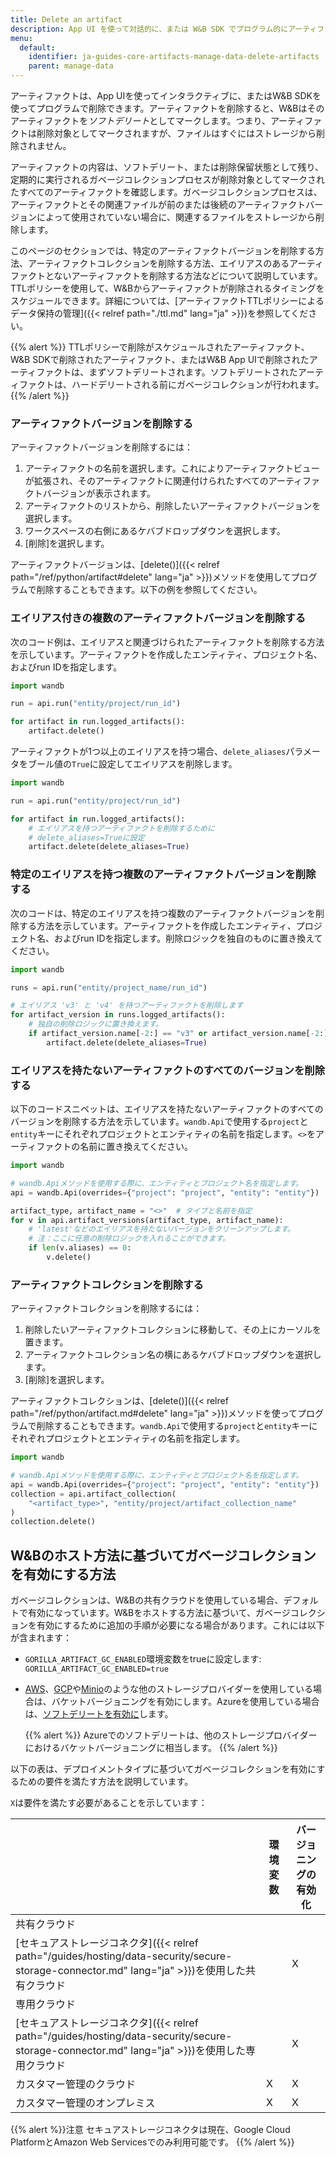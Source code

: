 ```yaml
---
title: Delete an artifact
description: App UI を使って対話的に、または W&B SDK でプログラム的にアーティファクトを削除します。
menu:
  default:
    identifier: ja-guides-core-artifacts-manage-data-delete-artifacts
    parent: manage-data
---
```


アーティファクトは、App UIを使ってインタラクティブに、またはW&B SDKを使ってプログラムで削除できます。アーティファクトを削除すると、W&Bはそのアーティファクトを*ソフトデリート*としてマークします。つまり、アーティファクトは削除対象としてマークされますが、ファイルはすぐにはストレージから削除されません。

アーティファクトの内容は、ソフトデリート、または削除保留状態として残り、定期的に実行されるガベージコレクションプロセスが削除対象としてマークされたすべてのアーティファクトを確認します。ガベージコレクションプロセスは、アーティファクトとその関連ファイルが前のまたは後続のアーティファクトバージョンによって使用されていない場合に、関連するファイルをストレージから削除します。

このページのセクションでは、特定のアーティファクトバージョンを削除する方法、アーティファクトコレクションを削除する方法、エイリアスのあるアーティファクトとないアーティファクトを削除する方法などについて説明しています。TTLポリシーを使用して、W&Bからアーティファクトが削除されるタイミングをスケジュールできます。詳細については、[アーティファクトTTLポリシーによるデータ保持の管理]({{< relref path="./ttl.md" lang="ja" >}})を参照してください。

{{% alert %}}
TTLポリシーで削除がスケジュールされたアーティファクト、W&B SDKで削除されたアーティファクト、またはW&B App UIで削除されたアーティファクトは、まずソフトデリートされます。ソフトデリートされたアーティファクトは、ハードデリートされる前にガベージコレクションが行われます。
{{% /alert %}}

### アーティファクトバージョンを削除する

アーティファクトバージョンを削除するには：

1. アーティファクトの名前を選択します。これによりアーティファクトビューが拡張され、そのアーティファクトに関連付けられたすべてのアーティファクトバージョンが表示されます。
2. アーティファクトのリストから、削除したいアーティファクトバージョンを選択します。
3. ワークスペースの右側にあるケバブドロップダウンを選択します。
4. [削除]を選択します。

アーティファクトバージョンは、[delete()]({{< relref path="/ref/python/artifact#delete" lang="ja" >}})メソッドを使用してプログラムで削除することもできます。以下の例を参照してください。

### エイリアス付きの複数のアーティファクトバージョンを削除する

次のコード例は、エイリアスと関連づけられたアーティファクトを削除する方法を示しています。アーティファクトを作成したエンティティ、プロジェクト名、およびrun IDを指定します。

```python
import wandb

run = api.run("entity/project/run_id")

for artifact in run.logged_artifacts():
    artifact.delete()
```

アーティファクトが1つ以上のエイリアスを持つ場合、`delete_aliases`パラメータをブール値の`True`に設定してエイリアスを削除します。

```python
import wandb

run = api.run("entity/project/run_id")

for artifact in run.logged_artifacts():
    # エイリアスを持つアーティファクトを削除するために
    # delete_aliases=Trueに設定
    artifact.delete(delete_aliases=True)
```

### 特定のエイリアスを持つ複数のアーティファクトバージョンを削除する

次のコードは、特定のエイリアスを持つ複数のアーティファクトバージョンを削除する方法を示しています。アーティファクトを作成したエンティティ、プロジェクト名、およびrun IDを指定します。削除ロジックを独自のものに置き換えてください。

```python
import wandb

runs = api.run("entity/project_name/run_id")

# エイリアス 'v3' と 'v4' を持つアーティファクトを削除します
for artifact_version in runs.logged_artifacts():
    # 独自の削除ロジックに置き換えます。
    if artifact_version.name[-2:] == "v3" or artifact_version.name[-2:] == "v4":
        artifact.delete(delete_aliases=True)
```

### エイリアスを持たないアーティファクトのすべてのバージョンを削除する

以下のコードスニペットは、エイリアスを持たないアーティファクトのすべてのバージョンを削除する方法を示しています。`wandb.Api`で使用する`project`と`entity`キーにそれぞれプロジェクトとエンティティの名前を指定します。`<>`をアーティファクトの名前に置き換えてください。

```python
import wandb

# wandb.Apiメソッドを使用する際に、エンティティとプロジェクト名を指定します。
api = wandb.Api(overrides={"project": "project", "entity": "entity"})

artifact_type, artifact_name = "<>"  # タイプと名前を指定
for v in api.artifact_versions(artifact_type, artifact_name):
    # 'latest'などのエイリアスを持たないバージョンをクリーンアップします。
    # 注：ここに任意の削除ロジックを入れることができます。
    if len(v.aliases) == 0:
        v.delete()
```

### アーティファクトコレクションを削除する

アーティファクトコレクションを削除するには：

1. 削除したいアーティファクトコレクションに移動して、その上にカーソルを置きます。
3. アーティファクトコレクション名の横にあるケバブドロップダウンを選択します。
4. [削除]を選択します。

アーティファクトコレクションは、[delete()]({{< relref path="/ref/python/artifact.md#delete" lang="ja" >}})メソッドを使ってプログラムで削除することもできます。`wandb.Api`で使用する`project`と`entity`キーにそれぞれプロジェクトとエンティティの名前を指定します。

```python
import wandb

# wandb.Apiメソッドを使用する際に、エンティティとプロジェクト名を指定します。
api = wandb.Api(overrides={"project": "project", "entity": "entity"})
collection = api.artifact_collection(
    "<artifact_type>", "entity/project/artifact_collection_name"
)
collection.delete()
```

## W&Bのホスト方法に基づいてガベージコレクションを有効にする方法
ガベージコレクションは、W&Bの共有クラウドを使用している場合、デフォルトで有効になっています。W&Bをホストする方法に基づいて、ガベージコレクションを有効にするために追加の手順が必要になる場合があります。これには以下が含まれます：

* `GORILLA_ARTIFACT_GC_ENABLED`環境変数をtrueに設定します: `GORILLA_ARTIFACT_GC_ENABLED=true`
* [AWS](https://docs.aws.amazon.com/AmazonS3/latest/userguide/manage-versioning-examples.html)、[GCP](https://cloud.google.com/storage/docs/object-versioning)や[Minio](https://min.io/docs/minio/linux/administration/object-management/object-versioning.html#enable-bucket-versioning)のような他のストレージプロバイダーを使用している場合は、バケットバージョニングを有効にします。Azureを使用している場合は、[ソフトデリートを有効に](https://learn.microsoft.com/en-us/azure/storage/blobs/soft-delete-blob-overview)します。

  {{% alert %}}
  Azureでのソフトデリートは、他のストレージプロバイダーにおけるバケットバージョニングに相当します。
  {{% /alert %}}

以下の表は、デプロイメントタイプに基づいてガベージコレクションを有効にするための要件を満たす方法を説明しています。

`X`は要件を満たす必要があることを示しています：

|                                                | 環境変数    | バージョニングの有効化 | 
| -----------------------------------------------| ------------------------| ----------------- | 
| 共有クラウド                                   |                         |                   | 
| [セキュアストレージコネクタ]({{< relref path="/guides/hosting/data-security/secure-storage-connector.md" lang="ja" >}})を使用した共有クラウド|                         | X                 | 
| 専用クラウド                                   |                         |                   | 
| [セキュアストレージコネクタ]({{< relref path="/guides/hosting/data-security/secure-storage-connector.md" lang="ja" >}})を使用した専用クラウド|                         | X                 | 
| カスタマー管理のクラウド                        | X                       | X                 | 
| カスタマー管理のオンプレミス                    | X                       | X                 |

{{% alert %}}注意
セキュアストレージコネクタは現在、Google Cloud PlatformとAmazon Web Servicesでのみ利用可能です。
{{% /alert %}}